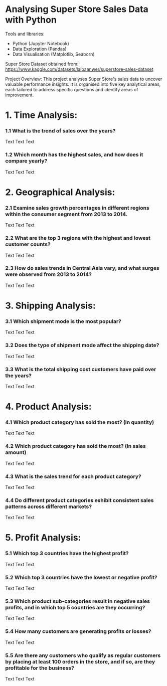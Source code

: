 # Analysing Super Store Sales Data with Python

Tools and libraries: 
* Python (Jupyter Notebook)
* Data Exploration (Pandas)
* Data Visualisation (Matplotlib, Seaborn)

Super Store Dataset obtained from: https://www.kaggle.com/datasets/laibaanwer/superstore-sales-dataset 

Project Overview:
This project analyses Super Store's sales data to uncover valuable performance insights. It is organised into five key analytical areas, each tailored to address specific questions and identify areas of improvement. 

# 1. Time Analysis:

### 1.1 What is the trend of sales over the years?
Text
Text
Text

### 1.2 Which month has the highest sales, and how does it compare yearly?
Text
Text
Text

# 2. Geographical Analysis:
### 2.1 Examine sales growth percentages in different regions within the consumer segment from 2013 to 2014.
Text
Text
Text


### 2.2 What are the top 3 regions with the highest and lowest customer counts?
Text
Text
Text


### 2.3 How do sales trends in Central Asia vary, and what surges were observed from 2013 to 2014?
Text
Text
Text



# 3. **Shipping Analysis**:
### 3.1 Which shipment mode is the most popular?
Text
Text
Text


### 3.2 Does the type of shipment mode affect the shipping date?
Text
Text
Text


### 3.3 What is the total shipping cost customers have paid over the years?
Text
Text
Text


# 4. **Product Analysis**:
### 4.1 Which product category has sold the most? (In quantity)
Text
Text
Text

### 4.2 Which product category has sold the most? (In sales amount)
Text
Text
Text


### 4.3 What is the sales trend for each product category?
Text
Text
Text


### 4.4 Do different product categories exhibit consistent sales patterns across different markets?
Text
Text
Text


# 5. **Profit Analysis**:
### 5.1 Which top 3 countries have the highest profit? 
Text
Text
Text


### 5.2 Which top 3 countries have the lowest or negative profit?
Text
Text
Text


### 5.3 Which product sub-categories result in negative sales profits, and in which top 5 countries are they occurring?
Text
Text
Text


### 5.4 How many customers are generating profits or losses?
Text
Text
Text


### 5.5 Are there any customers who qualify as regular customers by placing at least 100 orders in the store, and if so, are they profitable for the business?
Text
Text
Text













